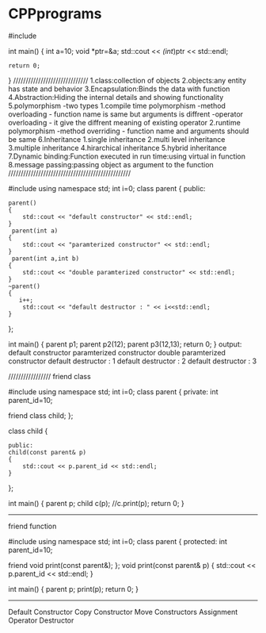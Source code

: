 # CPPprograms

#include <iostream>

int main()
{
    int a=10;
    void *ptr=&a;
    std::cout << *(int*)ptr << std::endl;
    
    return 0;
}
//////////////////////////////
1.class:collection of objects
2.objects:any entity has state and behavior
3.Encapsulation:Binds the data with function
4.Abstraction:Hiding the internal details and showing functionality
5.polymorphism
-two types
    1.compile time polymorphism
      -method overloading - function name is same but arguments is diffrent
      -operator overloading - it give the diffrent meaning of existing operator
    2.runtime polymorphism
      -method overriding - function name and arguments should be same 
6.Inheritance
    1.single inheritance
    2.multi level inheritance
    3.multiple inheritance
    4.hirarchical inheritance
    5.hybrid inheritance
7.Dynamic binding:Function executed in run time:using virtual in function
8.message passing:passing object as argument to the function
/////////////////////////////////////////////////

#include <iostream>
using namespace std;
int i=0;
class parent
{
    public:
    
    parent()
    {
        std::cout << "default constructor" << std::endl;
    }
     parent(int a)
    {
        std::cout << "paramterized constructor" << std::endl;
    }
     parent(int a,int b)
    {
        std::cout << "double paramterized constructor" << std::endl;
    }
    ~parent()
    {
       i++;
        std::cout << "default destructor : " << i<<std::endl;
    }
};

int main()
{
    parent p1;
parent p2(12);
parent p3(12,13);
    return 0;
}
output:
default constructor
paramterized constructor
double paramterized constructor
default destructor : 1
default destructor : 2
default destructor : 3

/////////////////
friend class

#include <iostream>
using namespace std;
int i=0;
class parent
{
    private:
    int parent_id=10;
    
friend class child;
};

class child
{
    
    public:
    child(const parent& p)
    {
        std::cout << p.parent_id << std::endl;
    }
};

int main()
{
 parent p;
 child c(p);
 //c.print(p);
    return 0;
}

********************************************
friend function

#include <iostream>
using namespace std;
int i=0;
class parent
{
    protected:
    int parent_id=10;
    
friend void print(const parent&);
};
void print(const parent& p)
{
    std::cout << p.parent_id << std::endl;
}

int main()
{
 parent p;
 print(p);
    return 0;
}

****************************************************
Default Constructor
Copy Constructor
Move Constructors
Assignment Operator
Destructor
